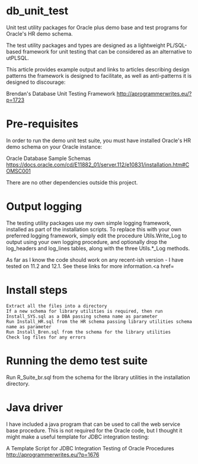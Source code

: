 # db_unit_test
Unit test utility packages for Oracle plus demo base and test programs for Oracle's HR demo schema.

The test utility packages and types are designed as a lightweight PL/SQL-based framework for unit testing that can be considered as an alternative to utPLSQL.

This article provides example output and links to articles describing design patterns the framework is designed to facilitate, as well as anti-patterns it is designed to discourage:

Brendan's Database Unit Testing Framework
    http://aprogrammerwrites.eu/?p=1723

Pre-requisites
==============
In order to run the demo unit test suite, you must have installed Oracle's HR demo schema on your Oracle instance:

Oracle Database Sample Schemas
    https://docs.oracle.com/cd/E11882_01/server.112/e10831/installation.htm#COMSC001

There are no other dependencies outside this project.

Output logging
==============
The testing utility packages use my own simple logging framework, installed as part of the installation scripts. To replace this with your own preferred logging framework, simply edit the procedure Utils.Write_Log to output using your own logging procedure, and optionally drop the log_headers and log_lines tables, along with the three Utils.*_Log methods.

As far as I know the code should work on any recent-ish version - I have tested on 11.2 and 12.1. See these links for more information.<a href=</a>

Install steps
=============
 	Extract all the files into a directory
 	If a new schema for library utilities is required, then run Install_SYS.sql as a DBA passing schema name as parameter
 	Run Install_HR.sql from the HR schema passing library utilities schema name as parameter
 	Run Install_Bren.sql from the schema for the library utilities
 	Check log files for any errors

Running the demo test suite
===========================
Run R_Suite_br.sql from the schema for the library utilities in the installation directory.

Java driver
===========
I have included a java program that can be used to call the web service base procedure. This is not required for the Oracle code, but I thought it might make a useful template for JDBC integration testing:

A Template Script for JDBC Integration Testing of Oracle Procedures
    http://aprogrammerwrites.eu/?p=1676
